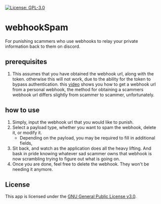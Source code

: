 [![License: GPL-3.0](https://img.shields.io/badge/license-GPL--3.0-blue?style=flat-square)](https://www.gnu.org/licenses/gpl-3.0.en.html)

# webhookSpam
For punishing scammers who use webhooks to relay your private information back to them on discord.

## prerequisites
1. This assumes that you have obtained the webhook url, along with the token. otherwise this will not work, due to the
ability for the token to bypass authentication. this [video](https://youtu.be/K8vgRWZnSZw) shows you how to get a
webhook url from a personal webhook, the method for obtaining a scammers webhook url differs slightly from scammer to
scammer, unfortunately.

## how to use
1. Simply, input the webhook url that you would like to punish.
2. Select a payload type, whether you want to spam the webhook, delete it, or modify it.
   - Depending on the payload, you may be required to fill in additional fields,
3. Sit back, and watch as the application does all the heavy lifting. And bask in pride knowing whatever sad scammer
owns that webhook is now scrambling trying to figure out what is going on.
4. Once you are done, feel free to delete the webhook. They won't be needing it anymore.

## License
This app is licensed under the [GNU General Public License v3.0](https://www.gnu.org/licenses/gpl-3.0.en.html).